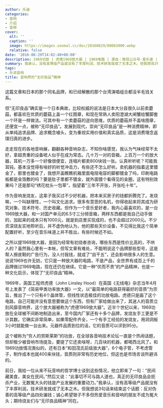 ```yaml
---
author: 乐迪
categories:
- 音响
- 介绍
- 音频
cover:
  alt: ''
  caption: ''
  image: https://images.soomal.cc/doc/20160829/00063000.webp
  relative: false
date: '2016-08-29T14:02:40+08:00'
description: 1969功放 | 虎德1969放大器 | 1969电路 | 源自：微信公众号-爱乐者 | 版权：转载 |  平均/总评分：10.00/120
summary: 我承认，没有高等级产品就没有了丰厚利润，技术研发就成了无本之木。但我想说3句话来结束这个话题：反对伪善的高等级产品四处骗钱；诚心希望银子不多但热爱音乐和音响的朋友不成为冤大头；期待烧友们与“无印良品精神”同在。
tags:
- 乐说音响
title: 音响界的“无印良品”精神
---
```


这篇文章和日本的那个同名品牌，和已经解散的那个台湾演唱组合都没半毛钱关系。

但“无印良品”确实是一个日本典故，比较权威的说法是日本大分县很久以前卖蘑菇，都喜欢在优质的蘑菇上盖一个红图章，和现在常熟人卖阳澄湖大闸蟹给蟹脚套一个环是一样做法。可其中有一个卖蘑菇的逆向思维，优质的蘑菇并不盖啥图章，还便宜一点，被称“无印良品”。发展到现代，崇尚“无印良品”是一种消费精神，即从单纯追求品牌、追求概念噱头，变为重视实用价值和真实品质，这是消费理念返璞归真的进步。

走走现在的各地音响展，翻翻各种音响杂志，不知你啥感觉，我认为气味经常不太好，拿超贵重的设备唬人似乎在成为常态。几十万一对的音箱，上百万一个的放大器，耳机一万多一个好像很便宜，连唱片都卖800块钱一张。认真听听呢？可能我耳钝，基本没觉得有啥好的听觉冲击力，有些还不怎么好听。卖机器的指着这里镀金了，那里也镀金了，我想开盖瞧瞧机箱里面电阻电容的脚都镀金了吗，印刷电路板都是金箔敷的吗？要是肚子里都不镀金，就外面镀个看得见的金圈，这有特别效果吗？还是那句“绣花枕头一包草”，指望着“三年不开张，开张吃十年”。

作为音响发烧友，这辈子我买过不少好机器，把本来买房子的钱都折腾完了。发烧嘛，一个叫缺理性，一个叫文化追求。很多有意思的名机，你得收起来将其成为研究对象、技术符号、历史收藏。但作为一个音乐爱好者，我内心最喜欢的，是一台1969放大器，和一对国产单元的6.5寸三分频音箱，两样东西都是我自己动手做的，加起来的成本只有1000元，就是到店里买现成的，也不会超过2000元。不少资深烧友实地聆听后，并不虚伪地认为，他的那些天价设备，不见得比我这个简单配置好听，至少在音乐味道上并不胜出，有些时候还不如。

之所以提1969放大器，是因为经常有初烧者咨询，哪些东西是性价比高的，不哄人的？虽然我心里有一本帐，但写文章有难处，不能明说这个品牌那些型号，这是帮人擦皮鞋的广告行为，没人付我钱，就成了“自干五”，还会影响很多人的生意。说说1969也许无妨，它只是一种放大器的电路，不是产品，全世界有成百上千的品牌做过1969电路，现在还仍在继续。它是一种“优而不贵”的产品精神，也是一种文化启示，体现了“无印良品”精神。

1969年，英国工程师虎德（John Linsley Hood）在英国《无线电》杂志当年4月号上发表了《简易甲类功率放大器》一文，以“最简单的电路获得最好的音质”为宗旨，推出了一个只有4个晶体管，但线性状态极佳的功放电路。虎德只是画了这个电路，自己可能并没有意思要做这个东西，但有厂家给做出来了，其迷人的音质立刻风靡音响界，这个放大器被称为“虎德1969放大器”。近半个世纪以来，1969功放在全球被不间断地制造出来，至今国内厂家还有十多个品牌，发烧友手工更是不计其数。它确实非常简单，如果零配件齐全，一个有手工经验的发烧友，用洞洞板3小时就能做一台出来。元器件品质到位的话，它的音质可以评到95分。

这个被称为“穷人的劳斯莱斯”的功放，在全球各音响技术论坛一直是个热闹话题，但却极少被音响市场提及，要提了它还卖啥呀，几百块的机器，都喝西北风了。和1969功放情况类似的，还有日本“和田茂氏前级放大器”，6个电子管，不考虑管子，制作成本也就400来块钱，音质则非常有历史地位，但这也是市场言谈所避讳的。

前日，我给一位从来不玩音响的哲学博士谈到这些情况，他立即来了一句：“民间藏美食，美女在民间。”然后又说：“此事切不可与路人道也，真正的无印良品会扼杀产业，无数冤大头的钱是产业发展的重要动力。”我承认，没有高等级产品就没有了丰厚利润，技术研发就成了无本之木。但我想说3句话来结束这个话题：反对伪善的高等级产品四处骗钱；诚心希望银子不多但热爱音乐和音响的朋友不成为冤大头；期待烧友们与“无印良品精神”同在。